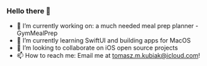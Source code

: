 ### Hello there 👋

- 🔭 I’m currently working on: a much needed meal prep planner - GymMealPrep
- 🌱 I’m currently learning SwiftUI and building apps for MacOS
- 👯 I’m looking to collaborate on iOS open source projects 
- 📫 How to reach me: Email me at tomasz.m.kubiak@icloud.com! 
